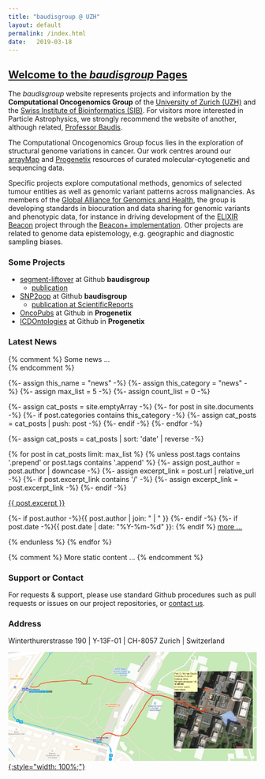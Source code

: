```yaml
---
title: "baudisgroup @ UZH"
layout: default
permalink: /index.html
date:   2019-03-18
---
```


## [Welcome to the _baudisgroup_ Pages](http://info.baudisgroup.org)

The _baudisgroup_ website represents projects and information by the __Computational Oncogenomics Group__ of the [University of Zurich (UZH)](http://www.imls.uzh.ch/en/research/baudis/) and the [Swiss Institute of Bioinformatics (SIB)](https://www.sib.swiss/baudis-michael/). For visitors more interested in Particle Astrophysics, we strongly recommend the website of another, although related, [Professor Baudis](https://www.physik.uzh.ch/en/groups/baudis.html).

The Computational Oncogenomics Group focus lies in the exploration of structural genome variations in cancer. Our work centres around our [arrayMap](arraymap.org) and [Progenetix](progenetix.org) resources of curated molecular-cytogenetic and sequencing data.

Specific projects explore computational methods, genomics of selected tumour entities as well as genomic variant patterns across malignancies. As members of the [Global Alliance for Genomics and Health](http://ga4gh.org), the group is developing standards in biocuration and data sharing for genomic variants and phenotypic data, for instance in driving development of the [ELIXIR Beacon](https://www.elixir-europe.org/about-us/implementation-studies/beacons) project through the [Beacon+ implementation](http://beacon.progenetix.org). Other projects are related to genome data epistemology, e.g. geographic and diagnostic sampling biases.

### Some Projects

* [segment-liftover](https://github.com/baudisgroup/segment-liftover) at Github __baudisgroup__
    * [publication](http://info.baudisgroup.org/publications/2018/03/14/segment_liftover.html)
* [SNP2pop](https://github.com/baudisgroup/snp2pop) at Github __baudisgroup__
    * [publication at ScientificReports](https://www.nature.com/articles/s41598-020-61854-x)
* [OncoPubs](https://github.com/progenetix/oncopubs) at Github in __Progenetix__
* [ICDOntologies](https://github.com/progenetix/ICDOntologies) at Github in __Progenetix__


### Latest News    

{% comment %}
	Some news ...	
{% endcomment %}


{%- assign this_name = "news" -%}
{%- assign this_category = "news" -%}
{%- assign max_list = 5 -%}
{%- assign count_list = 0 -%}

{%- assign cat_posts = site.emptyArray -%}
{%- for post in site.documents -%}
  {%- if post.categories contains this_category -%}
    {%- assign cat_posts = cat_posts | push: post -%}
  {%- endif -%}
{%- endfor -%}

{%- assign cat_posts = cat_posts | sort: 'date' | reverse -%}

{% for post in cat_posts limit: max_list %}
  {% unless post.tags contains '.prepend' or post.tags contains '.append' %} 
    {%- assign post_author = post.author | downcase -%}
    {%- assign excerpt_link = post.url | relative_url -%}
    {%- if post.excerpt_link contains '/' -%}
      {%- assign excerpt_link = post.excerpt_link -%}
    {%- endif -%}
<div class="excerpt">
<a href="{{ excerpt_link }}">{{ post.excerpt }}</a>
  <p class="footnote">
    {%- if post.author -%}{{ post.author | join: " | " }}&nbsp;{%- endif -%}
    {%- if post.date -%}{{ post.date | date: "%Y-%m-%d" }}: {% endif %}
 <a href="{{ excerpt_link }}">more ...</a>
  </p>
</div>
  {% endunless %}  
{% endfor %}

{% comment %}
	More static content ...
{% endcomment %}


### Support or Contact

For requests & support, please use standard Github procedures such as pull
requests or issues on our project repositories, or [contact us](contact@progenetix.org).

### Address

Winterthurerstrasse 190 | Y-13F-01 | CH-8057 Zurich | Switzerland

<a href="/assets/img/access-map-Irchel.png" target="_blank">![How to find the Baudisgroup](/assets/img/access-map-Irchel.png){:style="width: 100%;"}</a>

